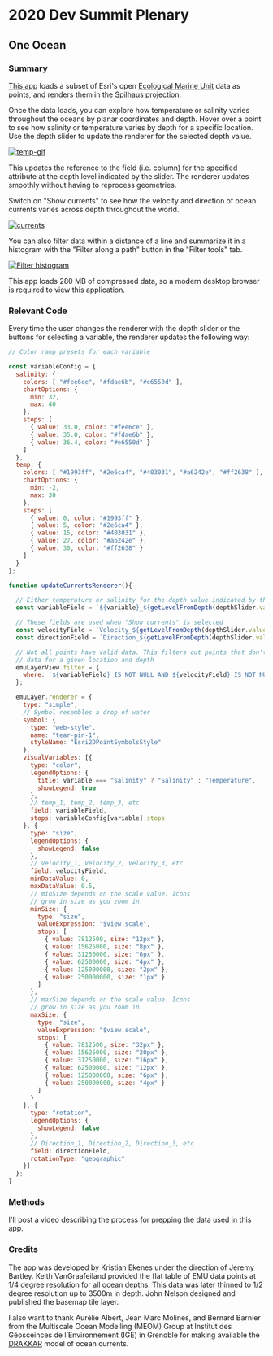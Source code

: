 # 2020 Dev Summit Plenary

## One Ocean

### Summary

[This app](https://ekenes.github.io/conferences/ds-2020/plenary/one-ocean/index.html) loads a subset of Esri's open [Ecological Marine Unit](https://www.esri.com/en-us/about/science/ecological-marine-units/overview) data as points, and renders them in the [Spilhaus projection](https://storymaps.arcgis.com/stories/756bcae18d304a1eac140f19f4d5cb3d).

Once the data loads, you can explore how temperature or salinity varies throughout the oceans by planar coordinates and depth. Hover over a point to see how salinity or temperature varies by depth for a specific location. Use the depth slider to update the renderer for the selected depth value.

[![temp-gif](https://ekenes.github.io/conferences/ds-2020/plenary/images/plenary-gif.gif)](https://ekenes.github.io/conferences/ds-2020/plenary/one-ocean/index.html)

This updates the reference to the field (i.e. column) for the specified attribute at the depth level indicated by the slider. The renderer updates smoothly without having to reprocess geometries.

Switch on "Show currents" to see how the velocity and direction of ocean currents varies across depth throughout the world.

[![currents](https://ekenes.github.io/conferences/ds-2020/plenary/images/temp-currents.png)](https://ekenes.github.io/conferences/ds-2020/plenary/one-ocean/index.html)

You can also filter data within a distance of a line and summarize it in a histogram with the "Filter along a path" button in the "Filter tools" tab.

[![Filter histogram](https://ekenes.github.io/conferences/ds-2020/plenary/images/temp-filter-histogram.png)](https://ekenes.github.io/conferences/ds-2020/plenary/one-ocean/index.html)

This app loads 280 MB of compressed data, so a modern desktop browser is required to view this application.

### Relevant Code

Every time the user changes the renderer with the depth slider or the buttons for selecting a variable, the renderer updates the following way:

```js
// Color ramp presets for each variable

const variableConfig = {
  salinity: {
    colors: [ "#fee6ce", "#fdae6b", "#e6550d" ],
    chartOptions: {
      min: 32,
      max: 40
    },
    stops: [
      { value: 33.0, color: "#fee6ce" },
      { value: 35.0, color: "#fdae6b" },
      { value: 36.4, color: "#e6550d" }
    ]
  },
  temp: {
    colors: [ "#1993ff", "#2e6ca4", "#403031", "#a6242e", "#ff2638" ],
    chartOptions: {
      min: -2,
      max: 30
    },
    stops: [
      { value: 0, color: "#1993ff" },
      { value: 5, color: "#2e6ca4" },
      { value: 15, color: "#403031" },
      { value: 27, color: "#a6242e" },
      { value: 30, color: "#ff2638" }
    ]
  }
};

function updateCurrentsRenderer(){

  // Either temperature or salinity for the depth value indicated by the slider
  const variableField = `${variable}_${getLevelFromDepth(depthSlider.values[0])}`;

  // These fields are used when "Show currents" is selected
  const velocityField = `Velocity_${getLevelFromDepth(depthSlider.values[0])}`;
  const directionField = `Direction_${getLevelFromDepth(depthSlider.values[0])}`;

  // Not all points have valid data. This filters out points that don't have
  // data for a given location and depth
  emuLayerView.filter = {
    where: `${variableField} IS NOT NULL AND ${velocityField} IS NOT NULL AND ${directionField} IS NOT NULL`
  };

  emuLayer.renderer = {
    type: "simple",
    // Symbol resembles a drop of water
    symbol: {
      type: "web-style",
      name: "tear-pin-1",
      styleName: "Esri2DPointSymbolsStyle"
    },
    visualVariables: [{
      type: "color",
      legendOptions: {
        title: variable === "salinity" ? "Salinity" : "Temperature",
        showLegend: true
      },
      // temp_1, temp_2, temp_3, etc
      field: variableField,
      stops: variableConfig[variable].stops
    }, {
      type: "size",
      legendOptions: {
        showLegend: false
      },
      // Velocity_1, Velocity_2, Velocity_3, etc
      field: velocityField,
      minDataValue: 0,
      maxDataValue: 0.5,
      // minSize depends on the scale value. Icons
      // grow in size as you zoom in.
      minSize: {
        type: "size",
        valueExpression: "$view.scale",
        stops: [
          { value: 7812500, size: "12px" },
          { value: 15625000, size: "8px" },
          { value: 31250000, size: "6px" },
          { value: 62500000, size: "4px" },
          { value: 125000000, size: "2px" },
          { value: 250000000, size: "1px" }
        ]
      },
      // maxSize depends on the scale value. Icons
      // grow in size as you zoom in.
      maxSize: {
        type: "size",
        valueExpression: "$view.scale",
        stops: [
          { value: 7812500, size: "32px" },
          { value: 15625000, size: "20px" },
          { value: 31250000, size: "16px" },
          { value: 62500000, size: "12px" },
          { value: 125000000, size: "6px" },
          { value: 250000000, size: "4px" }
        ]
      }
    }, {
      type: "rotation",
      legendOptions: {
        showLegend: false
      },
      // Direction_1, Direction_2, Direction_3, etc
      field: directionField,
      rotationType: "geographic"
    }]
  };
}
```

### Methods

I'll post a video describing the process for prepping the data used in this app.

### Credits

The app was developed by Kristian Ekenes under the direction of Jeremy Bartley. Keith VanGraafeiland provided the flat table of EMU data points at 1/4 degree resolution for all ocean depths. This data was later thinned to 1/2 degree resolution up to 3500m in depth. John Nelson designed and published the basemap tile layer.

I also want to thank Aurélie Albert, Jean Marc Molines, and Bernard Barnier from the Multiscale Ocean Modelling (MEOM) Group at Institut des Géosceinces de l’Environnement (IGE) in Grenoble for making available the [DRAKKAR](https://www.drakkar-ocean.eu/) model of ocean currents.
